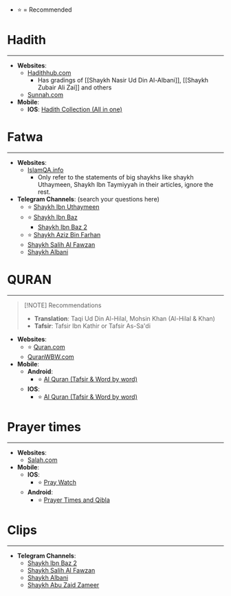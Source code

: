 
- ⭐ = Recommended
# Hadith
---
- **Websites**:
	- [Hadithhub.com](Hadithhub.com)
		- Has gradings of [[Shaykh Nasir Ud Din Al-Albani]], [[Shaykh Zubair Ali Zai]] and others
	- [Sunnah.com](Sunnah.com)
- **Mobile**:
	- **IOS**: [Hadith Collection (All in one)](https://apps.apple.com/us/app/hadith-collection-all-in-one/id1511696610)

# Fatwa
---
- **Websites**:
	- [IslamQA.info](https://islamqa.info)
		- Only refer to the statements of big shaykhs like shaykh Uthaymeen, Shaykh Ibn Taymiyyah in their articles, ignore the rest. 
- **Telegram Channels**: (search your questions here)
	- ⭐ [Shaykh Ibn Uthaymeen](https://t.me/IbnUthaymin)
	- ⭐ [Shaykh Ibn Baz](https://t.me/MajmooF)
		- [Shaykh Ibn Baz 2](https://t.me/SheikhIbnBaz)
	- ⭐ [Shaykh Aziz Bin Farhan](https://t.me/sheikhaziz)
	- [Shaykh Salih Al Fawzan](https://t.me/SheikhSalihAlFawzan) 
	- [Shaykh Albani](https://t.me/AlbaniEng)

# QURAN
---
> [!NOTE] Recommendations
>- **Translation**: Taqi Ud Din Al-Hilal, Mohsin Khan (Al-Hilal & Khan)
>- **Tafsir**: Tafsir Ibn Kathir or Tafsir As-Sa'di

- **Websites**:
	- ⭐ [Quran.com](https://Quran.com)
	- [QuranWBW.com](https://Quranwbw.com)
- **Mobile**:
	- **Android**: 
		- ⭐ [Al Quran (Tafsir & Word by word)](https://play.google.com/store/apps/details?id=com.greentech.quran&hl=en&gl=US)
	- **IOS**: 
		- ⭐ [Al Quran (Tafsir & Word by word)](https://apps.apple.com/app/id1437038111)

# Prayer times
---
- **Websites**:
	- [Salah.com](https://salah.com)
- **Mobile**:
	- **IOS**: 
		- ⭐ [Pray Watch](https://apps.apple.com/us/app/pray-watch/id989923828)
	- **Android**: 
		- ⭐ [Prayer Times and Qibla](https://play.google.com/store/apps/details?id=com.reworewo.prayertimes&hl=en&gl=US)

# Clips
---
- **Telegram Channels**:
	- [Shaykh Ibn Baz 2](https://t.me/SheikhIbnBaz)
	- [Shaykh Salih Al Fawzan](https://t.me/SheikhSalihAlFawzan) 
	- [Shaykh Albani](https://t.me/AlbaniEng)
	- [Shaykh Abu Zaid Zameer](https://t.me/shaykhabuzaidzameerclips)
